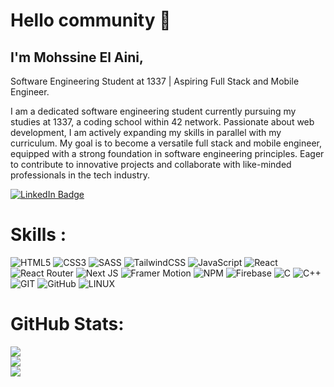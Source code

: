 <div align="left">
  <h1>Hello community 👋</h1>
  <h2>I'm Mohssine El Aini,</h2>
  <p></p>Software Engineering Student at 1337 | Aspiring Full Stack and Mobile Engineer.</p>

  <p>I am a dedicated software engineering student currently pursuing my studies at 1337, a coding school within 42       network. Passionate about web development, I am actively expanding my skills in parallel with my curriculum. My goal is to become a   versatile full stack and mobile engineer, equipped with a strong foundation in software engineering principles. Eager to contribute to innovative projects and collaborate with like-minded professionals in the tech industry.</p>
  <a href="https://linkedin.com/in/elainimohssine">
    <img src="https://img.shields.io/badge/LinkedIn-blue?style=for-the-badge&logo=linkedin&logoColor=white" alt="LinkedIn Badge"/>
  </a>
<!--   <a  href="https://github.com/oakoudad/badge42"><img src="https://badge.mediaplus.ma/black/mel-aini" alt="mel-aini's 42 stats" /></a> -->
  <h1>Skills : </h1>

![HTML5](https://img.shields.io/badge/html5-%23E34F26.svg?style=for-the-badge&logo=html5&logoColor=white) ![CSS3](https://img.shields.io/badge/css3-%231572B6.svg?style=for-the-badge&logo=css3&logoColor=white) ![SASS](https://img.shields.io/badge/SASS-hotpink.svg?style=for-the-badge&logo=SASS&logoColor=white) ![TailwindCSS](https://img.shields.io/badge/tailwindcss-%2338B2AC.svg?style=for-the-badge&logo=tailwind-css&logoColor=white) ![JavaScript](https://img.shields.io/badge/javascript-%23323330.svg?style=for-the-badge&logo=javascript&logoColor=%23F7DF1E) ![React](https://img.shields.io/badge/react-%2320232a.svg?style=for-the-badge&logo=react&logoColor=%2361DAFB) ![React Router](https://img.shields.io/badge/React_Router-CA4245?style=for-the-badge&logo=react-router&logoColor=white) ![Next JS](https://img.shields.io/badge/Next-black?style=for-the-badge&logo=next.js&logoColor=white) ![Framer Motion](https://img.shields.io/badge/Framer%20Motion-%23d2c.svg?style=for-the-badge&logo=framer&logoColor=black) ![NPM](https://img.shields.io/badge/NPM-%23000000.svg?style=for-the-badge&logo=npm&logoColor=white) ![Firebase](https://img.shields.io/badge/firebase-%23039BE5.svg?style=for-the-badge&logo=firebase) ![C](https://img.shields.io/badge/c-%2300599C.svg?style=for-the-badge&logo=c&logoColor=white) ![C++](https://img.shields.io/badge/c++-%2300599C.svg?style=for-the-badge&logo=c%2B%2B&logoColor=white) ![GIT](https://img.shields.io/badge/Git-fc6d26?style=for-the-badge&logo=git&logoColor=white) ![GitHub](https://img.shields.io/badge/GitHub-%23121011.svg?style=for-the-badge&logo=github&logoColor=white) ![LINUX](https://img.shields.io/badge/Linux-FCC624?style=for-the-badge&logo=linux&logoColor=black)


# GitHub Stats:
![](https://github-readme-stats.vercel.app/api?username=mel-aini&theme=react&hide_border=true&include_all_commits=false&count_private=false)<br/>
![](https://github-readme-streak-stats.herokuapp.com/?user=mel-aini&theme=react&hide_border=true)<br/>
![](https://github-readme-stats.vercel.app/api/top-langs/?username=mel-aini&theme=react&hide_border=true&include_all_commits=false&count_private=false&layout=compact)

<!-- Proudly created with GPRM ( https://gprm.itsvg.in ) -->
</div>

